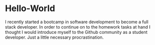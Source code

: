 # Hello-World
I recently started a bootcamp in software development to become a full stack developer. In order to continue on to the homework tasks at hand I thought I would introduce myself to the Github community as a student developer. Just a little necessary procrastination. 
